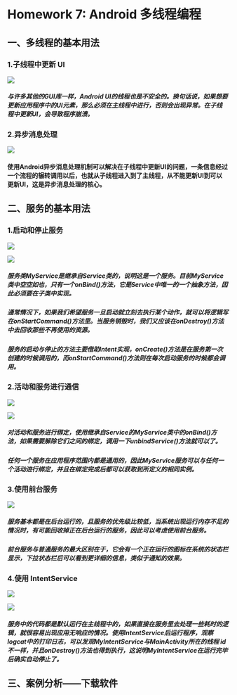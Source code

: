 # Homework 7: Android 多线程编程

## 一、多线程的基本用法

### 1.子线程中更新 UI 

![](https://github.com/cwj609690575/2018118112_Android/blob/homework/Homework%207/PrintScreen/%E5%9C%A8%E5%AD%90%E7%BA%BF%E7%A8%8B%E4%B8%AD%E6%9B%B4%E6%96%B0UI.JPG)

##### 与许多其他的GUI库一样，Android UI的线程也是不安全的。换句话说，如果想要更新应用程序中的UI元素，那么必须在主线程中进行，否则会出现异常。在子线程中更新UI，会导致程序崩溃。

### 2.异步消息处理

![](https://github.com/cwj609690575/2018118112_Android/blob/homework/Homework%207/PrintScreen/%E5%BC%82%E6%AD%A5%E6%B6%88%E6%81%AF%E5%A4%84%E7%90%86.JPG)

#### 使用Android异步消息处理机制可以解决在子线程中更新UI的问题，一条信息经过一个流程的辗转调用以后，也就从子线程进入到了主线程，从不能更新UI到可以更新UI，这是异步消息处理的核心。

## 二、服务的基本用法

### 1.启动和停止服务

![](https://github.com/cwj609690575/2018118112_Android/blob/homework/Homework%207/PrintScreen/%E5%90%AF%E5%8A%A8%E5%92%8C%E5%81%9C%E6%AD%A2%E6%9C%8D%E5%8A%A1(%E8%BF%90%E8%A1%8C%E7%95%8C%E9%9D%A2).JPG)

![](https://github.com/cwj609690575/2018118112_Android/blob/homework/Homework%207/PrintScreen/%E6%B4%BB%E5%8A%A8%E5%92%8C%E6%9C%8D%E5%8A%A1%E8%BF%9B%E8%A1%8C%E9%80%9A%E4%BF%A1(%E8%BF%90%E8%A1%8C%E7%BB%93%E6%9E%9C).JPG)

##### 服务类MyService是继承自Service类的，说明这是一个服务。目前MyService类中空空如也，只有一个onBind()方法，它是Service中唯一的一个抽象方法，因此必须要在子类中实现。

##### 通常情况下，如果我们希望服务一旦启动就立刻去执行某个动作，就可以将逻辑写在onStartCommand()方法里。当服务销毁时，我们又应该在onDestroy()方法中去回收那些不再使用的资源。

##### 服务的启动与停止的方法主要借助Intent实现，onCreate()方法是在服务第一次创建的时候调用的，而onStartCommand()方法则在每次启动服务的时候都会调用。

### 2.活动和服务进行通信

![](https://github.com/cwj609690575/2018118112_Android/blob/homework/Homework%207/PrintScreen/%E6%B4%BB%E5%8A%A8%E5%92%8C%E6%9C%8D%E5%8A%A1%E8%BF%9B%E8%A1%8C%E9%80%9A%E4%BF%A1(%E8%BF%90%E8%A1%8C%E7%95%8C%E9%9D%A2).JPG)

![](https://github.com/cwj609690575/2018118112_Android/blob/homework/Homework%207/PrintScreen/%E6%B4%BB%E5%8A%A8%E5%92%8C%E6%9C%8D%E5%8A%A1%E8%BF%9B%E8%A1%8C%E9%80%9A%E4%BF%A1(%E8%BF%90%E8%A1%8C%E7%BB%93%E6%9E%9C).JPG)

##### 对活动和服务进行绑定，使用继承自Service的MyService类中的onBind()方法，如果需要解除它们之间的绑定，调用一下unbindService()方法就可以了。

##### 任何一个服务在应用程序范围内都是通用的，因此MyService服务可以与任何一个活动进行绑定，并且在绑定完成后都可以获取到所定义的相同实例。

### 3.使用前台服务

![](https://github.com/cwj609690575/2018118112_Android/blob/homework/Homework%207/PrintScreen/%E5%89%8D%E5%8F%B0%E6%9C%8D%E5%8A%A1.JPG)

##### 服务基本都是在后台运行的，且服务的优先级比较低，当系统出现运行内存不足的情况时，有可能回收掉正在后台运行的服务，因此可以考虑使用前台服务。

##### 前台服务与普通服务的最大区别在于，它会有一个正在运行的图标在系统的状态栏显示，下拉状态栏后可以看到更详细的信息，类似于通知的效果。

### 4.使用 IntentService

![](https://github.com/cwj609690575/2018118112_Android/blob/homework/Homework%207/PrintScreen/%E4%BD%BF%E7%94%A8IntentService(%E8%BF%90%E8%A1%8C%E7%95%8C%E9%9D%A2).JPG)

![](https://github.com/cwj609690575/2018118112_Android/blob/homework/Homework%207/PrintScreen/%E4%BD%BF%E7%94%A8IntentService(%E8%BF%90%E8%A1%8C%E7%BB%93%E6%9E%9C).JPG)

##### 服务中的代码都是默认运行在主线程中的，如果直接在服务里去处理一些耗时的逻辑，就很容易出现应用无响应的情况。使用IntentService后运行程序，观察logcat中的打印日志，可以发现MyIntentService与MainActivity所在的线程 id 不一样，并且onDestroy()方法也得到执行，这说明MyIntentService在运行完毕后确实自动停止了。

## 三、案例分析——下载软件

